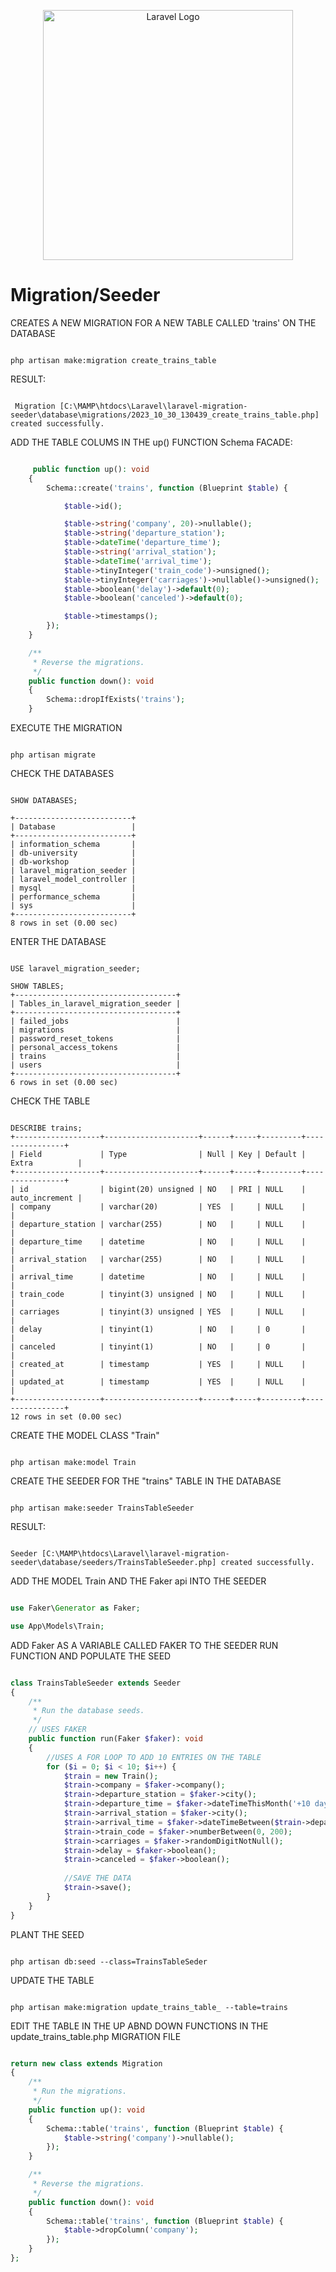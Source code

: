 <p align="center"><a href="https://laravel.com" target="_blank"><img src="https://raw.githubusercontent.com/laravel/art/master/logo-lockup/5%20SVG/2%20CMYK/1%20Full%20Color/laravel-logolockup-cmyk-red.svg" width="400" alt="Laravel Logo"></a></p>

# Migration/Seeder

CREATES A NEW MIGRATION FOR A NEW TABLE CALLED 'trains' ON THE DATABASE

```

php artisan make:migration create_trains_table

```

RESULT:

```

 Migration [C:\MAMP\htdocs\Laravel\laravel-migration-seeder\database\migrations/2023_10_30_130439_create_trains_table.php] created successfully.

```

 ADD THE TABLE COLUMS IN THE up() FUNCTION Schema FACADE:

```php

     public function up(): void
    {
        Schema::create('trains', function (Blueprint $table) {

            $table->id();

            $table->string('company', 20)->nullable();
            $table->string('departure_station');
            $table->dateTime('departure_time');
            $table->string('arrival_station');
            $table->dateTime('arrival_time');
            $table->tinyInteger('train_code')->unsigned();
            $table->tinyInteger('carriages')->nullable()->unsigned();
            $table->boolean('delay')->default(0);
            $table->boolean('canceled')->default(0);

            $table->timestamps();
        });
    }

    /**
     * Reverse the migrations.
     */
    public function down(): void
    {
        Schema::dropIfExists('trains');
    }

```

EXECUTE THE MIGRATION

```

php artisan migrate

```

CHECK THE DATABASES

```

SHOW DATABASES;

+--------------------------+
| Database                 |
+--------------------------+
| information_schema       |
| db-university            |
| db-workshop              |
| laravel_migration_seeder |
| laravel_model_controller |
| mysql                    |
| performance_schema       |
| sys                      |
+--------------------------+
8 rows in set (0.00 sec)

```

ENTER THE DATABASE

```

USE laravel_migration_seeder; 

SHOW TABLES;
+------------------------------------+
| Tables_in_laravel_migration_seeder |
+------------------------------------+
| failed_jobs                        |
| migrations                         |
| password_reset_tokens              |
| personal_access_tokens             |
| trains                             |
| users                              |
+------------------------------------+
6 rows in set (0.00 sec)

```

CHECK THE TABLE

```

DESCRIBE trains;
+-------------------+---------------------+------+-----+---------+----------------+
| Field             | Type                | Null | Key | Default | Extra          |
+-------------------+---------------------+------+-----+---------+----------------+
| id                | bigint(20) unsigned | NO   | PRI | NULL    | auto_increment |
| company           | varchar(20)         | YES  |     | NULL    |                |
| departure_station | varchar(255)        | NO   |     | NULL    |                |
| departure_time    | datetime            | NO   |     | NULL    |                |
| arrival_station   | varchar(255)        | NO   |     | NULL    |                |
| arrival_time      | datetime            | NO   |     | NULL    |                |
| train_code        | tinyint(3) unsigned | NO   |     | NULL    |                |
| carriages         | tinyint(3) unsigned | YES  |     | NULL    |                |
| delay             | tinyint(1)          | NO   |     | 0       |                |
| canceled          | tinyint(1)          | NO   |     | 0       |                |
| created_at        | timestamp           | YES  |     | NULL    |                |
| updated_at        | timestamp           | YES  |     | NULL    |                |
+-------------------+---------------------+------+-----+---------+----------------+
12 rows in set (0.00 sec)

```

CREATE THE MODEL CLASS "Train"

```

php artisan make:model Train

```

CREATE THE SEEDER FOR THE "trains" TABLE IN THE DATABASE

```

php artisan make:seeder TrainsTableSeeder

```

RESULT:

```

Seeder [C:\MAMP\htdocs\Laravel\laravel-migration-seeder\database/seeders/TrainsTableSeeder.php] created successfully.

```

ADD THE MODEL Train AND THE Faker api INTO THE SEEDER

```php

use Faker\Generator as Faker;

use App\Models\Train;

```

ADD Faker AS A VARIABLE CALLED FAKER TO THE SEEDER RUN FUNCTION AND POPULATE THE SEED

```php

class TrainsTableSeeder extends Seeder
{
    /**
     * Run the database seeds.
     */
    // USES FAKER
    public function run(Faker $faker): void
    {
        //USES A FOR LOOP TO ADD 10 ENTRIES ON THE TABLE
        for ($i = 0; $i < 10; $i++) {
            $train = new Train();
            $train->company = $faker->company();
            $train->departure_station = $faker->city();
            $train->departure_time = $faker->dateTimeThisMonth('+10 days');
            $train->arrival_station = $faker->city();
            $train->arrival_time = $faker->dateTimeBetween($train->departure_time, $train->departure_time . '+2 days');
            $train->train_code = $faker->numberBetween(0, 200);
            $train->carriages = $faker->randomDigitNotNull();
            $train->delay = $faker->boolean();
            $train->canceled = $faker->boolean();
            
            //SAVE THE DATA
            $train->save();
        }
    }
}

```

PLANT THE SEED

```

php artisan db:seed --class=TrainsTableSeder

```

UPDATE THE TABLE

```

php artisan make:migration update_trains_table_ --table=trains

```

EDIT THE TABLE IN THE UP ABND DOWN FUNCTIONS IN THE update_trains_table.php MIGRATION FILE

```php

return new class extends Migration
{
    /**
     * Run the migrations.
     */
    public function up(): void
    {
        Schema::table('trains', function (Blueprint $table) {
            $table->string('company')->nullable();
        });
    }

    /**
     * Reverse the migrations.
     */
    public function down(): void
    {
        Schema::table('trains', function (Blueprint $table) {
            $table->dropColumn('company');
        });
    }
};

```
